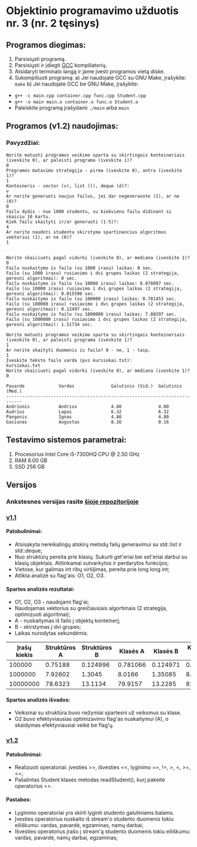 # Objektinio programavimo užduotis nr. 3 (nr. 2 tęsinys)

## Programos diegimas:
1. Parsisiųsti programą.
2. Parsisiųsti ir įdiegti [GCC](https://gcc.gnu.org/) kompiliatorių.
3. Atsidaryti terminalo langą ir jame įvesti programos vietą diske.
4. Sukompiliuoti programą:
a) Jei naudojate GCC su GNU Make, įrašykite: `make`
b) Jei naudojate GCC be GNU Make, įrašykite:
- `g++ -c main.cpp container.cpp func.cpp Student.cpp`
- `g++ -o main main.o container.o func.o Student.o`
- Paleiskite programą įrašydami `./main` arba `main`

## Programos (v1.2) naudojimas:
### Pavyzdžiai:
```
Norite matuoti programos veikimo sparta su skirtingais konteineriais (iveskite 0), ar paleisti programa (iveskite 1)?
0
Programos matavimo strategija - pirma (iveskite 0), antra (iveskite 1)?
1
Konteineris - vector (v), list (l), deque (d)?:
v
Ar norite generuoti naujus failus, jei dar negeneravote (1), ar ne (0)?
0
Failu dydis - nuo 1000 studentu, su kiekvienu failu didinant si skaiciu 10 kartu.
Kiek failu skaityti ir/ar generuoti (1-5)?:
4
Ar norite naudoti studentu skirstyma spartinancius algoritmus vektoriui (1), ar ne (0)?
1


Norite skaiciuoti pagal vidurki (iveskite 0), ar mediana (iveskite 1)?
0
Failu nuskaitymo is failo (su 1000 irasu) laikas: 0 sec.
Failo (su 1000 irasu) rusiavimo i dvi grupes laikas (2 strategija, geresni algoritmai): 0 sec.
Failu nuskaitymo is failo (su 10000 irasu) laikas: 0.078097 sec.
Failo (su 10000 irasu) rusiavimo i dvi grupes laikas (2 strategija, geresni algoritmai): 0.015596 sec.
Failu nuskaitymo is failo (su 100000 irasu) laikas: 0.781453 sec.
Failo (su 100000 irasu) rusiavimo i dvi grupes laikas (2 strategija, geresni algoritmai): 0.12497 sec.
Failu nuskaitymo is failo (su 1000000 irasu) laikas: 7.80297 sec.
Failo (su 1000000 irasu) rusiavimo i dvi grupes laikas (2 strategija, geresni algoritmai): 1.51734 sec.
```
```
Norite matuoti programos veikimo sparta su skirtingais konteineriais (iveskite 0), ar paleisti programa (iveskite 1)?
1
Ar norite skaityti duomenis is failo? 0 - ne, 1 - taip.
1
Iveskite teksto failo varda (pvz kursiokai.txt):
kursiokai.txt
Norite skaiciuoti pagal vidurki (iveskite 0), ar mediana (iveskite 1)?
0

Pavarde             Vardas              Galutinis (Vid.)  Galutinis (Med.)
----------------------------------------------------------------------------
Andrionis           Andrius             4.80              4.80
Audrius             Lapas               6.32              6.32
Pangonis            Ignas               4.80              4.80
Gasiunas            Augustas            8.16              8.16
```
## Testavimo sistemos parametrai:
1. Procesorius Intel Core i5-7300HQ CPU @ 2.50 GHz
2. RAM 8.00 GB
3. SSD 256 GB

## Versijos
### Ankstesnes versijas rasite [šioje repozitorijoje](https://github.com/ignaspangonis/ObjektinisProgramavimas-2/)

### [v1.1](https://github.com/ignaspangonis/ObjektinisProgramavimas-3/releases/tag/v1.1)
#### Patobulinimai:
- Atsisakyta nereikalingų atskirų metodų failų generavimui su std::list ir std::deque;
- Nuo struktūrų pereita prie klasių. Sukurti get'eriai bei set'eriai darbui su klasių objektais. Atitinkamai sutvarkytos ir perdarytos funkcijos;
- Vietose, kur galimas int ribų viršijimas, pereita prie long long int;
- Atlikta analizė su flag'ais: O1, O2, O3.

#### Spartos analizės rezultatai:
- O1, O2, O3 - naudojami flag'ai;
- Naudojamas vektorius su greičiausiais algortimais (2 strategija, optimizuoti algoritmai);
- A - nuskaitymas iš failo į objektų konteinerį;
- B - skirstymas į dvi grupes;
- Laikas nurodytas sekundėmis.

| Įrašų kiekis | Struktūros A | Struktūros B | Klasės A | Klasės B | Klasės A O1 | Klasės B O1 | Klasės A O2 | Klasės B O2 | Klasės A O3 | Klasės B O3 |
|--------------|--------------|--------------|----------|----------|-------------|-------------|-------------|-------------|-------------|-------------|
| 100000       | 0.75188      | 0.124996     | 0.781066 | 0.124971 | 0.792878    | 0.131649    | 0.765471    | 0.125275    | 0.785948    | 0.12497     |
| 1000000      | 7.92602      | 1.3045       | 8.0166   | 1.35085  | 8.33828     | 1.51817     | 7.68328     | 1.43428     | 7.85201     | 1.45358     |
| 10000000     | 78.6323      | 13.1134      | 79.9157  | 13.2285  | 81.4987     | 14.9894     | 75.0212     | 14.2151     | 77.6569     | 14.0493     |

#### Spartos analizės išvados:
- Veiksmai su struktūra buvo nežymiai spartesni už veiksmus su klase.
- O2 buvo efektyviausias optimizavimo flag'as nuskaitymui (A), o skaidymas efektyviausiai veikė be flag'ų.

### [v1.2](https://github.com/ignaspangonis/ObjektinisProgramavimas-3/releases/tag/v1.2)
#### Patobulinimai:
- Realizuoti operatoriai: įvesties >>, išvesties <<, lyginimo ==, !=, >, <, >=, <=;
- Pašalintas Student klasės metodas readStudent(), kurį pakeitė operatorius >>.
#### Pastabos:
- Lyginimo operatoriai yra skirti lyginti studento galutiniams balams.
- Įvesties operatorius nuskaito iš stream'o studento duomenis tokiu eiliškumu: vardas, pavardė, egzaminas, namų darbai;
- Išvesties operatorius įrašo į stream'ą studento duomenis tokiu eiliškumu: vardas, pavardė, namų darbai, egzaminas;

